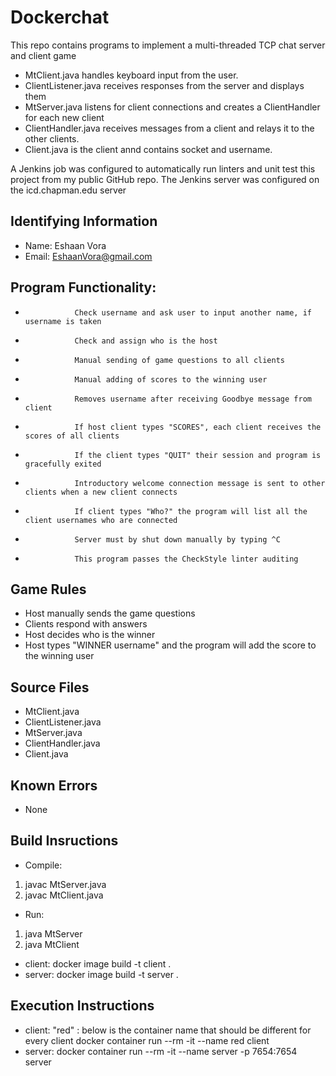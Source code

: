 # Dockerchat

This repo contains programs to implement a multi-threaded TCP chat server and client game

* MtClient.java handles keyboard input from the user.
* ClientListener.java receives responses from the server and displays them
* MtServer.java listens for client connections and creates a ClientHandler for each new client
* ClientHandler.java receives messages from a client and relays it to the other clients.
* Client.java is the client annd contains socket and username.

A Jenkins job was configured to automatically run linters and unit test this project from my public GitHub repo. The Jenkins server was configured on the icd.chapman.edu server

## Identifying Information

* Name: Eshaan Vora
* Email: EshaanVora@gmail.com

## Program Functionality:

*                Check username and ask user to input another name, if username is taken
*                Check and assign who is the host
*                Manual sending of game questions to all clients
*                Manual adding of scores to the winning user
*                Removes username after receiving Goodbye message from client
*                If host client types "SCORES", each client receives the scores of all clients 
*                If the client types "QUIT" their session and program is gracefully exited 
*                Introductory welcome connection message is sent to other clients when a new client connects
*                If client types "Who?" the program will list all the client usernames who are connected
*                Server must by shut down manually by typing ^C

*                This program passes the CheckStyle linter auditing

## Game Rules
* Host manually sends the game questions
* Clients respond with answers
* Host decides who is the winner
* Host types "WINNER username" and the program will add the score to the winning user
 
## Source Files

* MtClient.java
* ClientListener.java
* MtServer.java
* ClientHandler.java
* Client.java

## Known Errors

* None

## Build Insructions

* Compile: 
1. javac MtServer.java
2. javac MtClient.java

* Run:
1. java MtServer
2. java MtClient

* client: 
  docker image build -t client .  
* server:
  docker image build -t server .  

## Execution Instructions

* client: "red" : below is the container name that should be different for every client
  docker container run --rm -it --name red client
* server:
  docker container run --rm -it --name server -p 7654:7654 server
  
